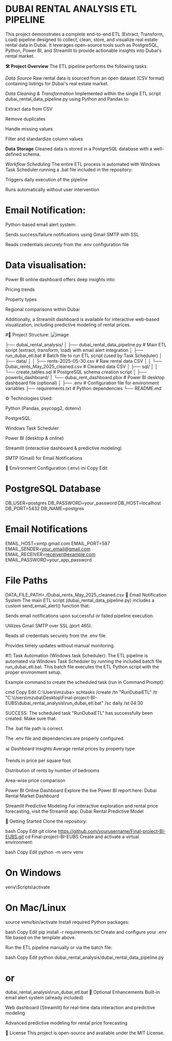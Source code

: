 # DUBAI RENTAL ANALYSIS ETL PIPELINE
This project demonstrates a complete end-to-end ETL (Extract, Transform, Load) pipeline designed to collect, clean, store, and visualize real estate rental data in Dubai. It leverages open-source tools such as PostgreSQL, Python, Power BI, and Streamlit to provide actionable insights into Dubai's rental market.

**🛠️ Project Overview**
The ETL pipeline performs the following tasks:

*Data Source*
Raw rental data is sourced from an open dataset (CSV format) containing listings for Dubai's real estate market.

*Data Cleaning & Transformation*
Implemented within the single ETL script dubai_rental_data_pipeline.py using Python and Pandas to:

Extract data from CSV

Remove duplicates

Handle missing values

Filter and standardize column values

**Data Storage**
Cleaned data is stored in a PostgreSQL database with a well-defined schema.

*Workflow Scheduling*
The entire ETL process is automated with Windows Task Scheduler running a .bat file included in the repository:

Triggers daily execution of the pipeline

Runs automatically without user intervention

# Email Notification:
Python-based email alert system:

Sends success/failure notifications using Gmail SMTP with SSL

Reads credentials securely from the .env configuration file

# Data visualisation:
Power BI online dashboard offers deep insights into:

Pricing trends

Property types

Regional comparisons within Dubai

Additionally, a Streamlit dashboard is available for interactive web-based visualization, including predictive modeling of rental prices.

#📁 Project Structure:
![image](https://github.com/user-attachments/assets/9f245c5d-7614-45f2-96c4-df60987fd6b8)

├── dubai_rental_analysis/
│   ├── dubai_rental_data_pipeline.py     # Main ETL script (extract, transform, load) with email alert integration
│   ├── run_dubai_etl.bat                  # Batch file to run ETL script (used by Task Scheduler)
│   ├── data/
│   │   ├── rents-2025-05-30.csv          # Raw rental data CSV
│   │   └── Dubai_rents_May_2025_cleaned.csv  # Cleaned data CSV
│   ├── sql/
│   │   └── create_tables.sql             # PostgreSQL schema creation script
│
├── powerbi_dashboard/
│   └── dubai_rent_dashboard.pbix         # Power BI desktop dashboard file (optional)
│
├── .env                                   # Configuration file for environment variables
├── requirements.txt                       # Python dependencies
└── README.md


⚙️ Technologies Used:

Python (Pandas, psycopg2, dotenv)

PostgreSQL

Windows Task Scheduler

Power BI (desktop & online)

Streamlit (interactive dashboard & predictive modeling)

SMTP (Gmail) for Email Notifications

🔐 Environment Configuration (.env)
ini
Copy
Edit
# PostgreSQL Database
DB_USER=postgres
DB_PASSWORD=your_password
DB_HOST=localhost
DB_PORT=5432
DB_NAME=postgres

# Email Notifications
EMAIL_HOST=smtp.gmail.com
EMAIL_PORT=587
EMAIL_SENDER=your_email@gmail.com
EMAIL_RECEIVER=receiver@example.com
EMAIL_PASSWORD=your_app_password

# File Paths
DATA_FILE_PATH=./Dubai_rents_May_2025_cleaned.csv
📧 Email Notification System
The main ETL script (dubai_rental_data_pipeline.py) includes a custom send_email_alert() function that:

Sends email notifications upon successful or failed pipeline execution.

Utilizes Gmail SMTP over SSL (port 465).

Reads all credentials securely from the .env file.

Provides timely updates without manual monitoring.

#⏰ Task Automation (Windows task Scheduler):
The ETL pipeline is automated via Windows Task Scheduler by running the included batch file run_dubai_etl.bat. This batch file executes the ETL Python script with the proper environment setup.

Example command to create the scheduled task (run in Command Prompt):

cmd
Copy
Edit
C:\Users\mzuba> schtasks /create /tn "RunDubaiETL" /tr "C:\Users\mzuba\Desktop\Final-project-BI-EUBS\dubai_rental_analysis\run_dubai_etl.bat" /sc daily /st 04:30

SUCCESS: The scheduled task "RunDubaiETL" has successfully been created.
Make sure that:

The .bat file path is correct.

The .env file and dependencies are properly configured.

📊 Dashboard Insights
Average rental prices by property type

Trends in price per square foot

Distribution of rents by number of bedrooms

Area-wise price comparison

Power BI Online Dashboard
Explore the live Power BI report here:
Dubai Rental Market Dashboard

Streamlit Predictive Modeling
For interactive exploration and rental price forecasting, visit the Streamlit app:
Dubai Rental Predictive Model

🚀 Getting Started
Clone the repository:

bash
Copy
Edit
git clone https://github.com/yourusername/Final-project-BI-EUBS.git
cd Final-project-BI-EUBS
Create and activate a virtual environment:

bash
Copy
Edit
python -m venv venv
# On Windows
venv\Scripts\activate
# On Mac/Linux
source venv/bin/activate
Install required Python packages:

bash
Copy
Edit
pip install -r requirements.txt
Create and configure your .env file based on the template above.

Run the ETL pipeline manually or via the batch file:

bash
Copy
Edit
python dubai_rental_analysis/dubai_rental_data_pipeline.py
# or
dubai_rental_analysis\run_dubai_etl.bat
🧱 Optional Enhancements
Built-in email alert system (already included)

Web dashboard (Streamlit) for real-time data interaction and predictive modeling

Advanced predictive modeling for rental price forecasting

📌 License
This project is open-source and available under the MIT License.
